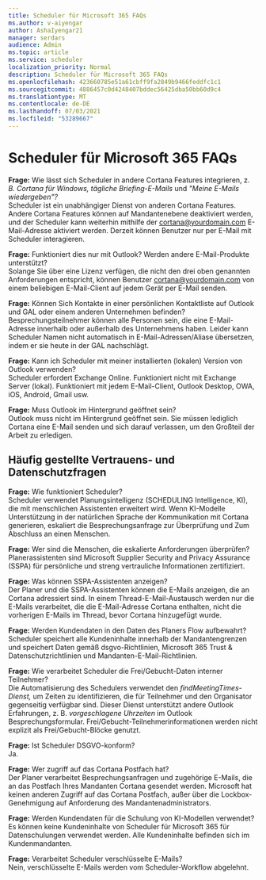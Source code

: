 ```yaml
---
title: Scheduler für Microsoft 365 FAQs
ms.author: v-aiyengar
author: AshaIyengar21
manager: serdars
audience: Admin
ms.topic: article
ms.service: scheduler
localization_priority: Normal
description: Scheduler für Microsoft 365 FAQs
ms.openlocfilehash: 423660785e51a61cbff9fa2849b9466feddfc1c1
ms.sourcegitcommit: 4886457c0d4248407bddec56425dba50bb60d9c4
ms.translationtype: MT
ms.contentlocale: de-DE
ms.lasthandoff: 07/03/2021
ms.locfileid: "53289667"
---
```

# <a name="scheduler-for-microsoft-365-faqs"></a>Scheduler für Microsoft 365 FAQs

**Frage:** Wie lässt sich Scheduler in andere Cortana Features integrieren, z. *B. Cortana für Windows,* *tägliche Briefing-E-Mails* und *"Meine E-Mails wiedergeben"?*</br>
Scheduler ist ein unabhängiger Dienst von anderen Cortana Features. Andere Cortana Features können auf Mandantenebene deaktiviert werden, und der Scheduler kann weiterhin mithilfe der cortana@yourdomain.com E-Mail-Adresse aktiviert werden. Derzeit können Benutzer nur per E-Mail mit Scheduler interagieren.

**Frage:** Funktioniert dies nur mit Outlook? Werden andere E-Mail-Produkte unterstützt?</br>
Solange Sie über eine Lizenz verfügen, die nicht den drei oben genannten Anforderungen entspricht, können Benutzer cortana@yourdomain.com von einem beliebigen E-Mail-Client auf jedem Gerät per E-Mail senden.

**Frage:** Können Sich Kontakte in einer persönlichen Kontaktliste auf Outlook und GAL oder einem anderen Unternehmen befinden?</br>
Besprechungsteilnehmer können alle Personen sein, die eine E-Mail-Adresse innerhalb oder außerhalb des Unternehmens haben. Leider kann Scheduler Namen nicht automatisch in E-Mail-Adressen/Aliase übersetzen, indem er sie heute in der GAL nachschlägt.

**Frage:** Kann ich Scheduler mit meiner installierten (lokalen) Version von Outlook verwenden?</br>
Scheduler erfordert Exchange Online. Funktioniert nicht mit Exchange Server (lokal). Funktioniert mit jedem E-Mail-Client, Outlook Desktop, OWA, iOS, Android, Gmail usw.

**Frage:** Muss Outlook im Hintergrund geöffnet sein?</br>
Outlook muss nicht im Hintergrund geöffnet sein. Sie müssen lediglich Cortana eine E-Mail senden und sich darauf verlassen, um den Großteil der Arbeit zu erledigen.

## <a name="frequently-asked-trust-and-privacy-questions"></a>Häufig gestellte Vertrauens- und Datenschutzfragen

**Frage:** Wie funktioniert Scheduler?</br>
Scheduler verwendet Planungsintelligenz (SCHEDULING Intelligence, KI), die mit menschlichen Assistenten erweitert wird. Wenn KI-Modelle Unterstützung in der natürlichen Sprache der Kommunikation mit Cortana generieren, eskaliert die Besprechungsanfrage zur Überprüfung und Zum Abschluss an einen Menschen.

**Frage:** Wer sind die Menschen, die eskalierte Anforderungen überprüfen? </br>
Planerassistenten sind Microsoft Supplier Security and Privacy Assurance (SSPA) für persönliche und streng vertrauliche Informationen zertifiziert.

**Frage:** Was können SSPA-Assistenten anzeigen?</br>
Der Planer und die SSPA-Assistenten können die E-Mails anzeigen, die an Cortana adressiert sind. In einem Thread-E-Mail-Austausch werden nur die E-Mails verarbeitet, die die E-Mail-Adresse Cortana enthalten, nicht die vorherigen E-Mails im Thread, bevor Cortana hinzugefügt wurde.

**Frage:** Werden Kundendaten in den Daten des Planers Flow aufbewahrt? </br>
Scheduler speichert alle Kundeninhalte innerhalb der Mandantengrenzen und speichert Daten gemäß dsgvo-Richtlinien, Microsoft 365 Trust & Datenschutzrichtlinien und Mandanten-E-Mail-Richtlinien.

**Frage:** Wie verarbeitet Scheduler die Frei/Gebucht-Daten interner Teilnehmer? </br>
Die Automatisierung des Schedulers verwendet den *findMeetingTimes-Dienst,* um Zeiten zu identifizieren, die für Teilnehmer und den Organisator gegenseitig verfügbar sind. Dieser Dienst unterstützt andere Outlook Erfahrungen, z. B. *vorgeschlagene Uhrzeiten* im Outlook Besprechungsformular. Frei/Gebucht-Teilnehmerinformationen werden nicht explizit als Frei/Gebucht-Blöcke genutzt.

**Frage:** Ist Scheduler DSGVO-konform? </br>
Ja.

**Frage:** Wer zugriff auf das Cortana Postfach hat? </br>
Der Planer verarbeitet Besprechungsanfragen und zugehörige E-Mails, die an das Postfach Ihres Mandanten Cortana gesendet werden. Microsoft hat keinen anderen Zugriff auf das Cortana Postfach, außer über die Lockbox-Genehmigung auf Anforderung des Mandantenadministrators.

**Frage:** Werden Kundendaten für die Schulung von KI-Modellen verwendet?</br>
Es können keine Kundeninhalte von Scheduler für Microsoft 365 für Datenschulungen verwendet werden. Alle Kundeninhalte befinden sich im Kundenmandanten.

**Frage:** Verarbeitet Scheduler verschlüsselte E-Mails?</br>
Nein, verschlüsselte E-Mails werden vom Scheduler-Workflow abgelehnt.
